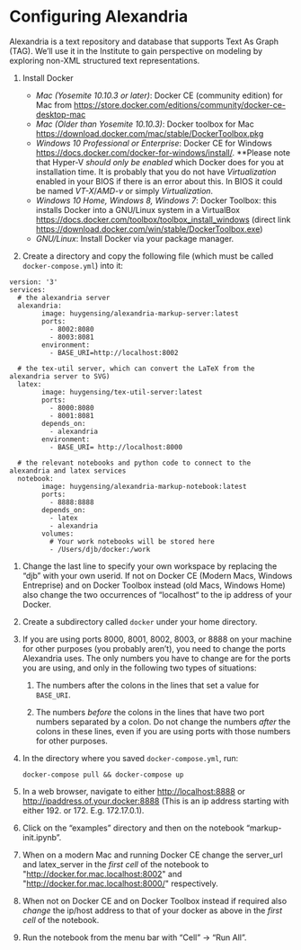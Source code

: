 # Configuring Alexandria

Alexandria is a text repository and database that supports Text As Graph (TAG). We’ll use it in the Institute to gain perspective on modeling by exploring non-XML structured text representations.

1. Install Docker
	* _Mac (Yosemite 10.10.3 or later)_: Docker CE (community edition) for Mac from <https://store.docker.com/editions/community/docker-ce-desktop-mac>
	* _Mac (Older than Yosemite 10.10.3)_: Docker toolbox for Mac <https://download.docker.com/mac/stable/DockerToolbox.pkg>
	* _Windows 10 Professional or Enterprise_: Docker CE for Windows <https://docs.docker.com/docker-for-windows/install/>. **Please note that Hyper-V *should only be enabled* which Docker does for you at installation time. It is probably that you do not have _Virtualization_ enabled in your BIOS if there is an error about this. In BIOS it could be named _VT-X_/_AMD-v_ or simply _Virtualization_. 
	* _Windows 10 Home, Windows 8, Windows 7_: Docker Toolbox: this installs Docker into a GNU/Linux system in a VirtualBox <https://docs.docker.com/toolbox/toolbox_install_windows> (direct link <https://download.docker.com/win/stable/DockerToolbox.exe>)
	* _GNU/Linux_: Install Docker via your package manager.

2. Create a directory and copy the following file (which must be called `docker-compose.yml`) into it:

```
version: '3'
services:
  # the alexandria server
  alexandria:
        image: huygensing/alexandria-markup-server:latest
        ports:
          - 8002:8080
          - 8003:8081
        environment:
          - BASE_URI=http://localhost:8002

  # the tex-util server, which can convert the LaTeX from the alexandria server to SVG)
  latex:
        image: huygensing/tex-util-server:latest
        ports:
          - 8000:8080
          - 8001:8081
        depends_on:
          - alexandria
        environment:
          - BASE_URI= http://localhost:8000

  # the relevant notebooks and python code to connect to the alexandria and latex services
  notebook:
        image: huygensing/alexandria-markup-notebook:latest
        ports:
          - 8888:8888
        depends_on:
          - latex
          - alexandria
        volumes:
          # Your work notebooks will be stored here
          - /Users/djb/docker:/work
```

1. Change the last line to specify your own workspace by replacing the “djb” with your own userid. If not on Docker CE (Modern Macs, Windows Entreprise) and on Docker Toolbox instead (old Macs, Windows Home) also change the two occurrences of “localhost“ to the ip address of your Docker. 

2. Create a subdirectory called `docker` under your home directory.

1. If you are using ports 8000, 8001, 8002, 8003, or 8888 on your machine for other purposes (you probably aren’t), you need to change the ports Alexandria uses. The only numbers you have to change are for the ports you are using, and only in the following two types of situations:

	1. The numbers after the colons in the lines that set a value for `BASE_URI`.

	1. The numbers *before* the colons in the lines that have two port numbers separated by a colon. Do not change the numbers *after* the colons in these lines, even if you are using ports with those numbers for other purposes.

1. In the directory where you saved `docker-compose.yml`, run:

	```
	docker-compose pull && docker-compose up
	```

1. In a web browser, navigate to either <http://localhost:8888> or <http://ipaddress.of.your.docker:8888> (This is an ip address starting with either 192. or 172. E.g. 172.17.0.1).
1. Click on the “examples” directory and then on the notebook “markup-init.ipynb”. 
1. When on a modern Mac and running Docker CE change the server_url and latex_server in the *first cell* of the notebook to "http://docker.for.mac.localhost:8002" and "http://docker.for.mac.localhost:8000/" respectively.
1. When not on Docker CE and on Docker Toolbox instead if required also *change* the ip/host address to that of your docker as above in the *first cell* of the notebook.
1. Run the notebook from the menu bar with “Cell” → “Run All”.
